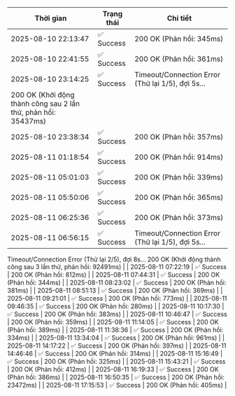 | Thời gian | Trạng thái | Chi tiết |
|---|---|---|
| 2025-08-10 22:13:47 | ✅ Success | 200 OK (Phản hồi: 345ms) |
| 2025-08-10 22:41:55 | ✅ Success | 200 OK (Phản hồi: 361ms) |
| 2025-08-10 23:14:25 | ✅ Success | Timeout/Connection Error (Thử lại 1/5), đợi 5s...
200 OK (Khởi động thành công sau 2 lần thử, phản hồi: 35437ms) |
| 2025-08-10 23:38:34 | ✅ Success | 200 OK (Phản hồi: 357ms) |
| 2025-08-11 01:18:54 | ✅ Success | 200 OK (Phản hồi: 914ms) |
| 2025-08-11 05:01:03 | ✅ Success | 200 OK (Phản hồi: 339ms) |
| 2025-08-11 05:50:06 | ✅ Success | 200 OK (Phản hồi: 365ms) |
| 2025-08-11 06:25:36 | ✅ Success | 200 OK (Phản hồi: 373ms) |
| 2025-08-11 06:56:15 | ✅ Success | Timeout/Connection Error (Thử lại 1/5), đợi 5s...
Timeout/Connection Error (Thử lại 2/5), đợi 8s...
200 OK (Khởi động thành công sau 3 lần thử, phản hồi: 92491ms) |
| 2025-08-11 07:22:19 | ✅ Success | 200 OK (Phản hồi: 812ms) |
| 2025-08-11 07:44:31 | ✅ Success | 200 OK (Phản hồi: 344ms) |
| 2025-08-11 08:23:02 | ✅ Success | 200 OK (Phản hồi: 381ms) |
| 2025-08-11 08:51:13 | ✅ Success | 200 OK (Phản hồi: 369ms) |
| 2025-08-11 09:21:01 | ✅ Success | 200 OK (Phản hồi: 773ms) |
| 2025-08-11 09:46:35 | ✅ Success | 200 OK (Phản hồi: 280ms) |
| 2025-08-11 10:17:30 | ✅ Success | 200 OK (Phản hồi: 383ms) |
| 2025-08-11 10:46:47 | ✅ Success | 200 OK (Phản hồi: 359ms) |
| 2025-08-11 11:14:05 | ✅ Success | 200 OK (Phản hồi: 389ms) |
| 2025-08-11 11:38:36 | ✅ Success | 200 OK (Phản hồi: 334ms) |
| 2025-08-11 13:34:04 | ✅ Success | 200 OK (Phản hồi: 961ms) |
| 2025-08-11 14:17:22 | ✅ Success | 200 OK (Phản hồi: 397ms) |
| 2025-08-11 14:46:46 | ✅ Success | 200 OK (Phản hồi: 314ms) |
| 2025-08-11 15:16:49 | ✅ Success | 200 OK (Phản hồi: 325ms) |
| 2025-08-11 15:43:21 | ✅ Success | 200 OK (Phản hồi: 412ms) |
| 2025-08-11 16:19:33 | ✅ Success | 200 OK (Phản hồi: 386ms) |
| 2025-08-11 16:50:35 | ✅ Success | 200 OK (Phản hồi: 23472ms) |
| 2025-08-11 17:15:53 | ✅ Success | 200 OK (Phản hồi: 405ms) |
